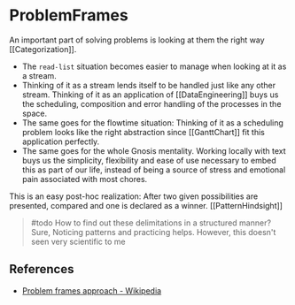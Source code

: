 # ProblemFrames

An important part of solving problems is looking at them the right way [[Categorization]].

* The `read-list` situation becomes easier to manage when looking at it as a stream.
* Thinking of it as a stream lends itself to be handled just like any other stream.
    Thinking of it as an application of [[DataEngineering]] buys us the scheduling, composition and error handling of the processes in the space.
* The same goes for the flowtime situation: Thinking of it as a scheduling problem looks like the right abstraction since [[GanttChart]] fit this application perfectly.
* The same goes for the whole Gnosis mentality. Working locally with text buys us the simplicity, flexibility and ease of use necessary to embed this as part of our life, instead of being a source of stress and emotional pain associated with most chores.

This is an easy post-hoc realization: After two given possibilities are presented, compared and one is declared as a winner. [[PatternHindsight]]

> #todo How to find out these delimitations in a structured manner? Sure, Noticing patterns and practicing helps. However, this doesn't seen very scientific to me

## References

* [Problem frames approach - Wikipedia](https://en.wikipedia.org/wiki/Problem_frames_approach)

